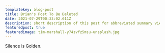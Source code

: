 ```yaml
---
templatekey: blog-post
title: Brian's Post To Be Deleted
date: 2021-07-29T00:33:02.611Z
description: short description of this post for abbreviated summary views
featuredpost: true
featuredimage: tim-marshall-y74zvfz5msu-unsplash.jpg
---
```


Silence is Golden.
<br />
<br />
<br />
<br />
<br />
<br />
<br />
<br />
<br />
<br />
